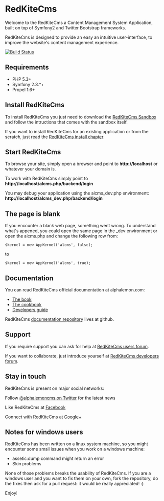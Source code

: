 RedKiteCms
==============
Welcome to the RedKiteCms a Content Management System Application, built on top of
Symfony2 and Twitter Bootstrap frameworks.

RedKiteCms is designed to provide an easy an intuitive user-interface, to improve the
website's content management experience.


[![Build Status](https://secure.travis-ci.org/redkite-labs/RedKiteCmsBundle.png)](http://travis-ci.org/redkite-labs/RedKiteCmsBundle)


Requirements
------------
- PHP 5.3+
- Symfony 2.3.*+
- Propel 1.6+


Install RedKiteCms
----------------------
To install RedKiteCms you just need to download the [RedKiteCms Sandbox](https://github.com/alphalemon/AlphaLemonCmsSandbox)
and follow the intructions that comes with the sandbox itself.

If you want to install RedKiteCms for an existing application or from the scratch,
just read the [RedKiteCms install chapter](https://alphalemon.com/how-to-install-alphalemon-cms)


Start RedKiteCms
--------------------
To browse your site, simply open a browser and point to **http://localhost** or whatever your domain is.

To work with RedKiteCms simply point to **http://localhost/alcms.php/backend/login**

You may debug your application using the alcms_dev.php environment: **http://localhost/alcms_dev.php/backend/login**


The page is blank
-----------------
If you encounter a blank web page, something went wrong. To understand what's appened, you could open
the same page in the _dev environment or open the alcms.php and change the following row from:

    $kernel = new AppKernel('alcms', false);

to

    $kernel = new AppKernel('alcms', true);


Documentation
-------------
You can read RedKiteCms official documentation at alphalemon.com:

- [The book](http://alphalemon.com/the-official-alphalemon-cms-documentation)
- [The cookbook](http://alphalemon.com/alphalemon-cms-cookbook)
- [Developers guide](http://alphalemon.com/getting-started-contributing-to-alphalemon-cms)

RedKiteCms [documentation repository](https://github.com/alphalemon/alphalemon-docs)
lives at github.


Support
-------
If you require support you can ask for help at [RedKiteCms users forum](https://groups.google.com/forum/?hl=it#!forum/alphalemoncms-users).

If you want to collaborate, just introduce yourself at [RedKiteCms developers forum](https://groups.google.com/forum/?hl=it#!forum/alphalemoncms-dev).


Stay in touch
-------------
RedKiteCms is present on major social networks:

Follow [@alphalemoncms on Twitter](https://twitter.com/alphalemoncms) for the latest news

Like RedKiteCms at [Facebook](https://www.facebook.com/alphalemon)

Connect with RedKiteCms at [Google+](https://plus.google.com/103994964006724386514/posts)


Notes for windows users
-----------------------
RedKiteCms has been written on a linux system machine, so you might encounter some small issues when
you work on a windows machine:

- assetic:dump command might return an error
- Skin problems

None of those problems breaks the usability of RedKiteCms. If you are a windows user and you want
to fix them on your own, fork the repository, do the fixes then ask for a pull request: it would be really
appreciated! :)

Enjoy!